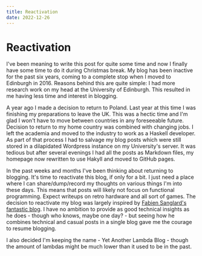 ```yaml
---
title: Reactivation
date: 2022-12-26
---
```


Reactivation
============

I've been meaning to write this post for quite some time and now I finally have
some time to do it during Christmas break.  My blog has been inactive for the
past six years, coming to a complete stop when I moved to Edinburgh in 2016.
Reasons behind this are quite simple: I had more research work on my head at the
University of Edinburgh.  This resulted in me having less time and interest in
blogging.

A year ago I made a decision to return to Poland.  Last year at this time I was
finishing my preparations to leave the UK.  This was a hectic time and I'm glad
I won't have to move between countries in any foreseeable future.  Decision to
return to my home country was combined with changing jobs.  I left the academia
and moved to the industry to work as a Haskell developer.  As part of that
process I had to salvage my blog posts which were still stored in a dilapidated
Wordpress instance on my University's server.  It was tedious but after several
evenings I had all the posts as Markdown files, my homepage now rewritten to use
Hakyll and moved to GitHub pages.

In the past weeks and months I've been thinking about returning to blogging.
It's time to reactivate this blog, if only for a bit.  I just need a place where
I can share/dump/record my thoughts on various things I'm into these days.  This
means that posts will likely not focus on functional programming.  Expect
writeups on retro hardware and all sort of games.  The decision to reactivate my
blog was largely inspired by [Fabien Sanglard's fantastic
blog](https://fabiensanglard.net/).  I have no ambition to provide as good
technical insights as he does - though who knows, maybe one day? - but seeing
how he combines technical and casual posts in a single blog gave me the courage
to resume blogging.

I also decided I'm keeping the name - Yet Another Lambda Blog - though the
amount of lambdas might be much lower than it used to be in the past.
